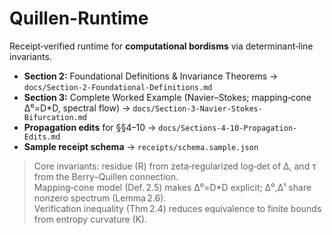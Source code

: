 # Quillen-Runtime

Receipt‑verified runtime for **computational bordisms** via determinant‑line invariants.

- **Section 2:** Foundational Definitions & Invariance Theorems → `docs/Section-2-Foundational-Definitions.md`
- **Section 3:** Complete Worked Example (Navier–Stokes; mapping‑cone Δ⁰=D*D, spectral flow) → `docs/Section-3-Navier-Stokes-Bifurcation.md`
- **Propagation edits** for §§4–10 → `docs/Sections-4-10-Propagation-Edits.md`
- **Sample receipt schema** → `receipts/schema.sample.json`

> Core invariants: residue \(R\) from zeta‑regularized log‑det of Δ, and τ from the Berry–Quillen connection.  
> Mapping‑cone model (Def. 2.5) makes Δ⁰=D*D explicit; Δ⁰,Δ¹ share nonzero spectrum (Lemma 2.6).  
> Verification inequality (Thm 2.4) reduces equivalence to finite bounds from entropy curvature \(K\).
